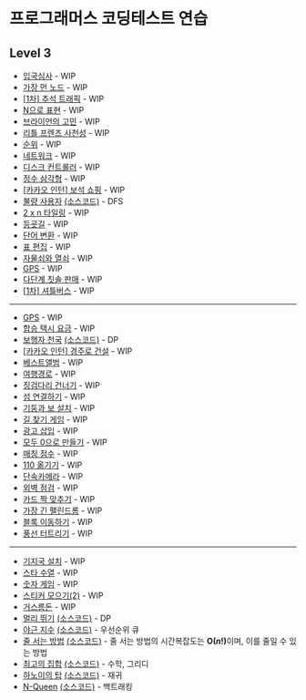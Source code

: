 # 프로그래머스 코딩테스트 연습
## Level 3
* [입국심사](https://programmers.co.kr/learn/courses/30/lessons/43238) - WIP
* [가장 먼 노드](https://programmers.co.kr/learn/courses/30/lessons/49189) - WIP
* [[1차] 추석 트래픽](https://programmers.co.kr/learn/courses/30/lessons/17676) - WIP
* [N으로 표현](https://programmers.co.kr/learn/courses/30/lessons/42895) - WIP
* [브라이언의 고민](https://programmers.co.kr/learn/courses/30/lessons/1830) - WIP
* [리틀 프렌즈 사천성](https://programmers.co.kr/learn/courses/30/lessons/1836) - WIP
* [순위](https://programmers.co.kr/learn/courses/30/lessons/49191) - WIP
* [네트워크](https://programmers.co.kr/learn/courses/30/lessons/43162) - WIP
* [디스크 컨트롤러](https://programmers.co.kr/learn/courses/30/lessons/42627) - WIP
* [정수 삼각형](https://programmers.co.kr/learn/courses/30/lessons/43105) - WIP
* [[카카오 인턴] 보석 쇼핑](https://programmers.co.kr/learn/courses/30/lessons/67258) - WIP
* [불량 사용자](https://programmers.co.kr/learn/courses/30/lessons/64064) [(소스코드)](./src/64064.cpp) - DFS 
* [2 x n 타일링](https://programmers.co.kr/learn/courses/30/lessons/12900) - WIP
* [등굣길](https://programmers.co.kr/learn/courses/30/lessons/42898) - WIP
* [단어 변환](https://programmers.co.kr/learn/courses/30/lessons/43163) - WIP
* [표 편집](https://programmers.co.kr/learn/courses/30/lessons/81303) - WIP
* [자물쇠와 열쇠](https://programmers.co.kr/learn/courses/30/lessons/60059) - WIP
* [GPS](https://programmers.co.kr/learn/courses/30/lessons/1837) - WIP
* [다단계 칫솔 판매](https://programmers.co.kr/learn/courses/30/lessons/77486) - WIP
* [[1차] 셔틀버스](https://programmers.co.kr/learn/courses/30/lessons/17678) - WIP
---
* [GPS](https://programmers.co.kr/learn/courses/30/lessons/1837) - WIP
* [합승 택시 요금](https://programmers.co.kr/learn/courses/30/lessons/72413) - WIP
* [보행자 천국](https://programmers.co.kr/learn/courses/30/lessons/1832) [(소스코드)](./src/1832.cpp) - DP
* [[카카오 인턴] 경주로 건설](https://programmers.co.kr/learn/courses/30/lessons/67259) - WIP
* [베스트앨범](https://programmers.co.kr/learn/courses/30/lessons/42579) - WIP
* [여행경로](https://programmers.co.kr/learn/courses/30/lessons/43164) - WIP
* [징검다리 건너기](https://programmers.co.kr/learn/courses/30/lessons/64062) - WIP
* [섬 연결하기](https://programmers.co.kr/learn/courses/30/lessons/42861) - WIP
* [기둥과 보 설치](https://programmers.co.kr/learn/courses/30/lessons/60061) - WIP
* [길 찾기 게임](https://programmers.co.kr/learn/courses/30/lessons/42892) - WIP
* [광고 삽입](https://programmers.co.kr/learn/courses/30/lessons/72414) - WIP
* [모두 0으로 만들기](https://programmers.co.kr/learn/courses/30/lessons/76503) - WIP
* [매칭 점수](https://programmers.co.kr/learn/courses/30/lessons/42893) - WIP
* [110 옮기기](https://programmers.co.kr/learn/courses/30/lessons/77886) - WIP
* [단속카메라](https://programmers.co.kr/learn/courses/30/lessons/42884) - WIP
* [외벽 점검](https://programmers.co.kr/learn/courses/30/lessons/60062) - WIP
* [카드 짝 맞추기](https://programmers.co.kr/learn/courses/30/lessons/72415) - WIP
* [가장 긴 팰린드롬](https://programmers.co.kr/learn/courses/30/lessons/12904) - WIP
* [블록 이동하기](https://programmers.co.kr/learn/courses/30/lessons/60063) - WIP
* [풍선 터트리기](https://programmers.co.kr/learn/courses/30/lessons/68646) - WIP
---
* [기지국 설치](https://programmers.co.kr/learn/courses/30/lessons/12979) - WIP
* [스타 수열](https://programmers.co.kr/learn/courses/30/lessons/70130) - WIP
* [숫자 게임](https://programmers.co.kr/learn/courses/30/lessons/12987) - WIP
* [스티커 모으기(2)](https://programmers.co.kr/learn/courses/30/lessons/12971) - WIP
* [거스름돈](https://programmers.co.kr/learn/courses/30/lessons/12907) - WIP
* [멀리 뛰기](https://programmers.co.kr/learn/courses/30/lessons/12914) [(소스코드)](./src/12914.cpp) - DP
* [야근 지수](https://programmers.co.kr/learn/courses/30/lessons/12927) [(소스코드)](./src/12927.cpp) - 우선순위 큐 
* [줄 서는 방법](https://programmers.co.kr/learn/courses/30/lessons/12936) [(소스코드)](./src/12936.cpp) - 줄 서는 방법의 시간복잡도는 <b>O(<i>n</i>!)</b>이며, 이를 줄일 수 있는 방법
* [최고의 집합](https://programmers.co.kr/learn/courses/30/lessons/12938) [(소스코드)](./src/12938.cpp) - 수학, 그리디
* [하노이의 탑](https://programmers.co.kr/learn/courses/30/lessons/12946) [(소스코드)](./src/12946.cpp) - 재귀
* [N-Queen](https://programmers.co.kr/learn/courses/30/lessons/12952) [(소스코드)](./src/12952.cpp) - 백트래킹
